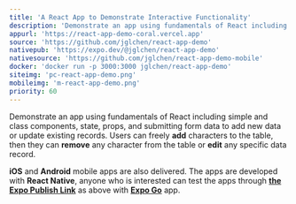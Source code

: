 ```yaml
---
title: 'A React App to Demonstrate Interactive Functionality'
description: 'Demonstrate an app using fundamentals of React including simple and class components, state, props, and submitting form data to add new data or update existing records.'
appurl: 'https://react-app-demo-coral.vercel.app'
source: 'https://github.com/jglchen/react-app-demo'
nativepub: 'https://expo.dev/@jglchen/react-app-demo'
nativesource: 'https://github.com/jglchen/react-app-demo-mobile'
docker: 'docker run -p 3000:3000 jglchen/react-app-demo'
siteimg: 'pc-react-app-demo.png'
mobileimg: 'm-react-app-demo.png'
priority: 60
---
```


Demonstrate an app using fundamentals of React including simple and class components, state, props, and submitting form data to add new data or update existing records. Users can freely **add** characters to the table, then they can **remove** any character from the table or **edit** any specific data record.

**iOS** and **Android** mobile apps are also delivered. The apps are developed with **React Native**, anyone who is interested can test the apps through **[the Expo Publish Link](https://expo.dev/@jglchen/react-app-demo)** as above with **[Expo Go](https://expo.dev/client)** app.

